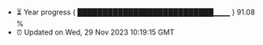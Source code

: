 - ⏳ Year progress { ███████████████████████████▁▁▁ } 91.08 %
- ⏰ Updated on Wed, 29 Nov 2023 10:19:15 GMT

